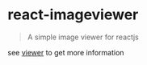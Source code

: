 # react-imageviewer

>A simple image viewer for reactjs
>>

see [viewer](https://github.com/fengyuanchen/viewer) to get more information

